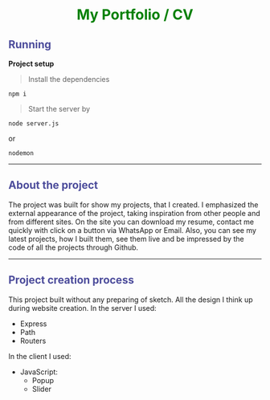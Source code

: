 <h1 style="text-align: center; color: green;"><b>My Portfolio / CV</b></h1>

<h2 style="color: rgb(76, 76, 155);">Running</h2>

<b>Project setup</b>

> Install the dependencies
```
npm i
```
> Start the server by
```
node server.js
```
or
```
nodemon
```
<hr/>
<h2 style="color: rgb(76, 76, 155);">About the project</h2>
The project was built for show my projects, that I created. 
I emphasized the external appearance of the project, taking inspiration from other people and from different sites.
On the site you can download my resume, contact me quickly with click on a button via WhatsApp or Email. Also, you can see my latest projects, how I built them, see them live and be impressed by the code of all the projects through Github.

<hr/>

<h2 style="color: rgb(76, 76, 155);">Project creation process</h2>

This project built without any preparing of sketch. All the design I think up during website creation.
In the server I used:

- Express
- Path
- Routers

In the client I used:

- JavaScript:
  - Popup
  - Slider